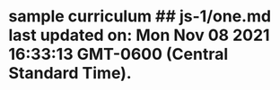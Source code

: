 # sample curriculum ## js-1/one.md last updated on: Mon Nov 08 2021 16:33:13 GMT-0600 (Central Standard Time).